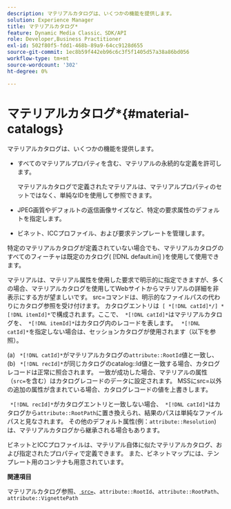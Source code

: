```yaml
---
description: マテリアルカタログは、いくつかの機能を提供します。
solution: Experience Manager
title: マテリアルカタログ*
feature: Dynamic Media Classic、SDK/API
role: Developer,Business Practitioner
exl-id: 502f80f5-fdd1-468b-89a9-64cc9128d655
source-git-commit: 1ec8b59f442eb96c6c3f5f1405d57a38a86bd056
workflow-type: tm+mt
source-wordcount: '302'
ht-degree: 0%

---
```


# マテリアルカタログ*{#material-catalogs}

マテリアルカタログは、いくつかの機能を提供します。

* すべてのマテリアルプロパティを含む、マテリアルの永続的な定義を許可します。

   マテリアルカタログで定義されたマテリアルは、マテリアルプロパティのセットではなく、単純なIDを使用して参照できます。
* JPEG画質やデフォルトの返信画像サイズなど、特定の要求属性のデフォルトを指定します。
* ビネット、ICCプロファイル、および要求テンプレートを管理します。

特定のマテリアルカタログが定義されていない場合でも、マテリアルカタログのすべてのフィーチャは既定のカタログ( [!DNL default.ini] )を使用して使用できます。

マテリアルは、マテリアル属性を使用した要求で明示的に指定できますが、多くの場合、マテリアルカタログを使用してWebサイトからマテリアルの詳細を非表示にする方が望ましいです。 src=コマンドは、明示的なファイルパスの代わりにカタログ参照を受け付けます。 カタログエントリは` [ *[!DNL catId]*/] *[!DNL itemId]*`で構成されます。ここで、` *[!DNL catId]*`はマテリアルカタログを、` *[!DNL itemId]*`はカタログ内のレコードを表します。 ` *[!DNL catId]*`を指定しない場合は、セッションカタログが使用されます（以下を参照）。

(a) ` *[!DNL catId]*`がマテリアルカタログの`attribute::RootId`値と一致し、(b) ` *[!DNL recId]*`が同じカタログのcatalog::Id値と一致する場合、カタログレコードは正常に照合されます。 一致が成功した場合、マテリアルの属性（`src=`を含む）はカタログレコードのデータに設定されます。 MSSにsrc=以外の追加の属性が含まれている場合、カタログレコードの値を上書きします。

` *[!DNL recId]*`がカタログエントリと一致しない場合、` *[!DNL catId]*`はカタログから`attribute::RootPath`に置き換えられ、結果のパスは単純なファイルパスと見なされます。 その他のデフォルト属性(例：`attribute::Resolution`)は、マテリアルカタログから継承される場合もあります。

ビネットとICCプロファイルは、マテリアル自体に似たマテリアルカタログ、および指定されたプロパティで定義できます。 また、ビネットマップには、テンプレート用のコンテナも用意されています。

**関連項目**

マテリアルカタログ参照、[ `src=`](../../../../../../ir-api/http-protocol/image-rendering-api-ref/c-ir-http-protocol-ref/c-ir-http-protocol-command-reference/r-ir-src.md#reference-62c98abad22149d68d405ed6aaff8272)、`attribute::RootId`、`attribute::RootPath`、`attribute::VignettePath`
